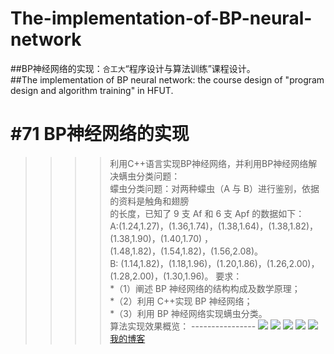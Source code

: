 # The-implementation-of-BP-neural-network
##BP神经网络的实现：`合工大`“程序设计与算法训练”课程设计。<br>
##The implementation of BP neural network: the course design of "program design and algorithm training" in HFUT.

#71 BP神经网络的实现
===================
>>>>利用C++语言实现BP神经网络，并利用BP神经网络解决螨虫分类问题：<br>
>>>>蠓虫分类问题：对两种蠓虫（A 与 B）进行鉴别，依据的资料是触角和翅膀<br>
的长度，已知了 9 支 Af 和 6 支 Apf 的数据如下：<br> 
>>>>A:(1.24,1.27)，(1.36,1.74)，(1.38,1.64)，(1.38,1.82)，(1.38,1.90)，(1.40,1.70) ，<br> 
(1.48,1.82)，(1.54,1.82)，(1.56,2.08)。<br>
>>>>B: (1.14,1.82)，(1.18,1.96)，(1.20,1.86)，(1.26,2.00)，(1.28,2.00)，(1.30,1.96)。
	要求：<br>
	*（1）阐述 BP 神经网络的结构构成及数学原理；<br>
	*（2）利用 C++实现 BP 神经网络；<br>
	*（3）利用 BP 神经网络实现螨虫分类。<br>
	算法实现效果概览：
	----------------
	![](https://github.com/25thengineer/The-implementation-of-BP-neural-network/raw/master/design_report_and_check_report/三层BP神经网络示意图.png)
	![](https://github.com/25thengineer/The-implementation-of-BP-neural-network/raw/master/design_report_and_check_report/初始化参数.png)
	![](https://github.com/25thengineer/The-implementation-of-BP-neural-network/raw/master/design_report_and_check_report/程序训练运行时.png)
	![](https://github.com/25thengineer/The-implementation-of-BP-neural-network/raw/master/design_report_and_check_report/程序训练完成.png)
	![](https://github.com/25thengineer/The-implementation-of-BP-neural-network/raw/master/design_report_and_check_report/测试算法训练结果.png)
	[我的博客](https://blog.csdn.net/u25th_engineer)
			